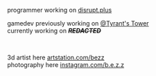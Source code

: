 programmer working on <a href="https://disrupt.plus">disrupt.plus</a>

gamedev
previously working on <a href="https://twitter.com/tyrantstower">@Tyrant's Tower</a> <br>
currently working on ~~***REDACTED***~~

<br>

3d artist here <a href="https://artstation.com/bezz">artstation.com/bezz</a> <br>
photography here <a href="https://instagram.com/b.e.z.z">instagram.com/b.e.z.z</a> <br>
